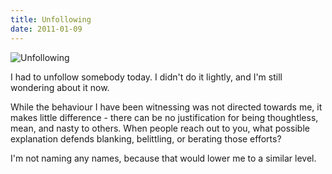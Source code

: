 ```yaml
---
title: Unfollowing
date: 2011-01-09
---
```


![Unfollowing](https://source.unsplash.com/FHnnjk1Yj7Y/1600x900)

I had to unfollow somebody today. I didn't do it lightly, and I'm still wondering about it now.

While the behaviour I have been witnessing was not directed towards me, it makes little difference - there can be no justification for being thoughtless, mean, and nasty to others. When people reach out to you, what possible explanation defends blanking, belittling, or berating those efforts?

I'm not naming any names, because that would lower me to a similar level.